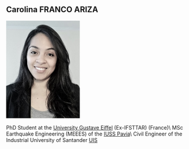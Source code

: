 ## Carolina FRANCO ARIZA
<img src="Photo.jpeg" alt="drawing" width="200"/>

PhD Student at the [University Gustave Eiffel](https://www.univ-gustave-eiffel.fr/) (Ex-IFSTTAR) (France)\\
MSc Earthquake Engineering (MEEES) of the [IUSS Pavia](http://www.iusspavia.it/home)\\
Civil Engineer of the Industrial University of Santander [UIS](https://www.uis.edu.co/webUIS/es/index.jsp)
